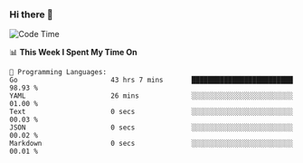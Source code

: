 ### Hi there 👋

<!--
**CrazyCollin/crazycollin** is a ✨ _special_ ✨ repository because its `README.md` (this file) appears on your GitHub profile.

Here are some ideas to get you started:

- 🔭 I’m currently working on ...
- 🌱 I’m currently learning ...
- 👯 I’m looking to collaborate on ...
- 🤔 I’m looking for help with ...
- 💬 Ask me about ...
- 📫 How to reach me: ...
- 😄 Pronouns: ...
- ⚡ Fun fact: ...
-->

<!--START_SECTION:waka-->
![Code Time](http://img.shields.io/badge/Code%20Time-1%2C501%20hrs%2011%20mins-blue)

📊 **This Week I Spent My Time On** 

```text
💬 Programming Languages: 
Go                       43 hrs 7 mins       █████████████████████████   98.93 % 
YAML                     26 mins             ░░░░░░░░░░░░░░░░░░░░░░░░░   01.00 % 
Text                     0 secs              ░░░░░░░░░░░░░░░░░░░░░░░░░   00.03 % 
JSON                     0 secs              ░░░░░░░░░░░░░░░░░░░░░░░░░   00.02 % 
Markdown                 0 secs              ░░░░░░░░░░░░░░░░░░░░░░░░░   00.01 % 
```


<!--END_SECTION:waka-->
